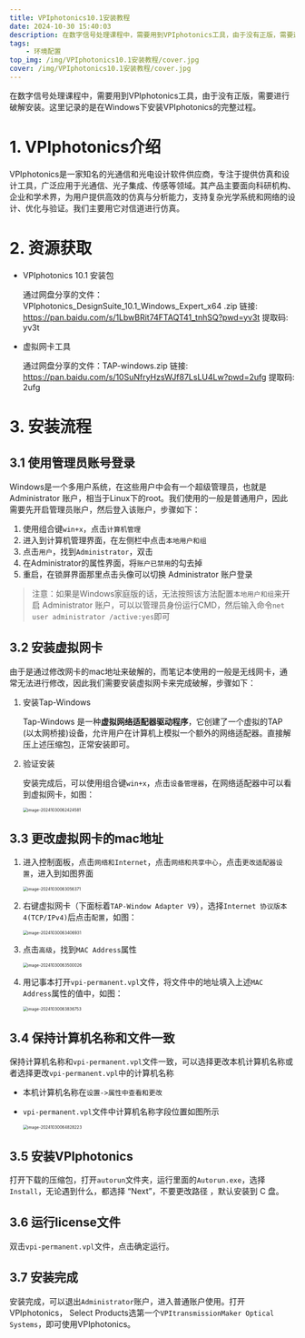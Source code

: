 ```yaml
---
title: VPIphotonics10.1安装教程
date: 2024-10-30 15:40:03
description: 在数字信号处理课程中，需要用到VPIphotonics工具，由于没有正版，需要进行破解安装。这里记录的是在Windows下安装VPIphotonics的完整过程。
tags: 
    - 环境配置
top_img: /img/VPIphotonics10.1安装教程/cover.jpg
cover: /img/VPIphotonics10.1安装教程/cover.jpg
---
```


在数字信号处理课程中，需要用到VPIphotonics工具，由于没有正版，需要进行破解安装。这里记录的是在Windows下安装VPIphotonics的完整过程。

# 1. VPIphotonics介绍

VPIphotonics是一家知名的光通信和光电设计软件供应商，专注于提供仿真和设计工具，广泛应用于光通信、光子集成、传感等领域。其产品主要面向科研机构、企业和学术界，为用户提供高效的仿真与分析能力，支持复杂光学系统和网络的设计、优化与验证。我们主要用它对信道进行仿真。

# 2. 资源获取

+   VPIphotonics 10.1 安装包

    通过网盘分享的文件：VPIphotonics_DesignSuite_10.1_Windows_Expert_x64 .zip
    链接: https://pan.baidu.com/s/1LbwBRit74FTAQT41_tnhSQ?pwd=yv3t 提取码: yv3t

+   虚拟网卡工具

    通过网盘分享的文件：TAP-windows.zip 
    链接: https://pan.baidu.com/s/10SuNfryHzsWJf87LsLU4Lw?pwd=2ufg 提取码: 2ufg

# 3. 安装流程

## 3.1 使用管理员账号登录

Windows是一个多用户系统，在这些用户中会有一个超级管理员，也就是 Administrator 账户，相当于Linux下的root。我们使用的一般是普通用户，因此需要先开启管理员账户，然后登入该账户，步骤如下：

1.   使用组合键`win+x`，点击`计算机管理`
2.   进入到计算机管理界面，在左侧栏中点击`本地用户和组`
3.   点击`用户`，找到`Administrator`，双击
4.   在Administrator的属性界面，将`账户已禁用`的勾去掉
5.   重启，在锁屏界面那里点击头像可以切换 Administrator 账户登录

> 注意：如果是Windows家庭版的话，无法按照该方法配置`本地用户和组`来开启 Administrator 账户，可以以管理员身份运行CMD，然后输入命令`net user administrator /active:yes`即可

## 3.2 安装虚拟网卡

由于是通过修改网卡的mac地址来破解的，而笔记本使用的一般是无线网卡，通常无法进行修改，因此我们需要安装虚拟网卡来完成破解，步骤如下：

1.   安装Tap-Windows

     Tap-Windows 是一种**虚拟网络适配器驱动程序**，它创建了一个虚拟的TAP (以太网桥接)设备，允许用户在计算机上模拟一个额外的网络适配器。直接解压上述压缩包，正常安装即可。

2.   验证安装

     安装完成后，可以使用组合键`win+x`，点击`设备管理器`，在网络适配器中可以看到虚拟网卡，如图：

     <img src="/img/VPIphotonics10.1安装教程/image-20241030062424581.png" alt="image-20241030062424581" style="zoom:50%;" />

## 3.3 更改虚拟网卡的mac地址

1.   进入控制面板，点击`网络和Internet`，点击`网络和共享中心`，点击`更改适配器设置`，进入到如图界面

     <img src="/img/VPIphotonics10.1安装教程/image-20241030063056371.png" alt="image-20241030063056371" style="zoom:50%;" />

2.   右键虚拟网卡（下面标着`TAP-Window Adapter V9`），选择`Internet 协议版本4(TCP/IPv4)`后点击`配置`，如图：

     <img src="/img/VPIphotonics10.1安装教程/image-20241030063406931.png" alt="image-20241030063406931" style="zoom:50%;" />

3.   点击`高级`，找到`MAC Address`属性

     <img src="/img/VPIphotonics10.1安装教程/image-20241030063500026.png" alt="image-20241030063500026" style="zoom:50%;" />

4.   用记事本打开`vpi-permanent.vpl`文件，将文件中的地址填入上述`MAC Address`属性的值中，如图：

     <img src="/img/VPIphotonics10.1安装教程/image-20241030063836753.png" alt="image-20241030063836753" style="zoom:50%;" />

## 3.4 保持计算机名称和文件一致

保持计算机名称和`vpi-permanent.vpl`文件一致，可以选择更改本机计算机名称或者选择更改`vpi-permanent.vpl`中的计算机名称

+   本机计算机名称在`设置->属性中查看和更改`

+   `vpi-permanent.vpl`文件中计算机名称字段位置如图所示

    <img src="/img/VPIphotonics10.1安装教程/image-20241030064828223.png" alt="image-20241030064828223" style="zoom:50%;" />

## 3.5 安装VPIphotonics

打开下载的压缩包，打开`autorun`文件夹，运行里面的`Autorun.exe`，选择`Install`，无论遇到什么，都选择 “Next”，不要更改路径 ，默认安装到 C 盘。

## 3.6 运行license文件

双击`vpi-permanent.vpl`文件，点击确定运行。

## 3.7 安装完成

安装完成，可以退出`Administrator`账户，进入普通账户使用。打开 VPIphotonics， Select Products选第一个`VPItransmissionMaker Optical Systems`，即可使用VPIphotonics。  







